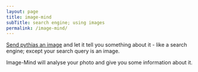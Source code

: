 ```yaml
---
layout: page
title: image-mind
subTitle: search engine; using images 
permalink: /image-mind/
---
```

<a name="im" type="anchor"></a>
[Send pythias an image](whatsapp://send?text=http://pythias.io) and let it tell you something about it - like a search engine; except your search query is an image.

Image-Mind will analyse your photo and give you some information about it.
<br>
<br>

